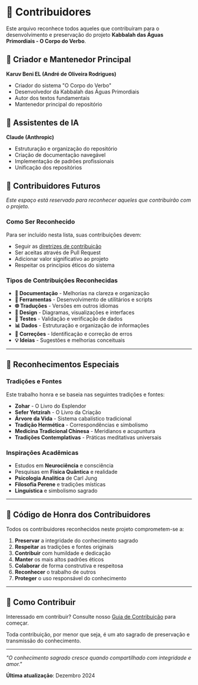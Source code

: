 # 🙏 Contribuidores

Este arquivo reconhece todos aqueles que contribuíram para o desenvolvimento e preservação do projeto **Kabbalah das Águas Primordiais - O Corpo do Verbo**.

## 👑 Criador e Mantenedor Principal

**Karuv Beni EL (André de Oliveira Rodrigues)**
- Criador do sistema "O Corpo do Verbo"
- Desenvolvedor da Kabbalah das Águas Primordiais
- Autor dos textos fundamentais
- Mantenedor principal do repositório

## 🤖 Assistentes de IA

**Claude (Anthropic)**
- Estruturação e organização do repositório
- Criação de documentação navegável
- Implementação de padrões profissionais
- Unificação dos repositórios

## 🔮 Contribuidores Futuros

*Este espaço está reservado para reconhecer aqueles que contribuirão com o projeto.*

### Como Ser Reconhecido

Para ser incluído nesta lista, suas contribuições devem:
- Seguir as [diretrizes de contribuição](CONTRIBUTING.md)
- Ser aceitas através de Pull Request
- Adicionar valor significativo ao projeto
- Respeitar os princípios éticos do sistema

### Tipos de Contribuições Reconhecidas

- **📝 Documentação** - Melhorias na clareza e organização
- **🔧 Ferramentas** - Desenvolvimento de utilitários e scripts
- **🌐 Traduções** - Versões em outros idiomas
- **🎨 Design** - Diagramas, visualizações e interfaces
- **🧪 Testes** - Validação e verificação de dados
- **📊 Dados** - Estruturação e organização de informações
- **🐛 Correções** - Identificação e correção de erros
- **💡 Ideias** - Sugestões e melhorias conceituais

---

## 🌟 Reconhecimentos Especiais

### Tradições e Fontes

Este trabalho honra e se baseia nas seguintes tradições e fontes:

- **Zohar** - O Livro do Esplendor
- **Sefer Yetzirah** - O Livro da Criação  
- **Árvore da Vida** - Sistema cabalístico tradicional
- **Tradição Hermética** - Correspondências e simbolismo
- **Medicina Tradicional Chinesa** - Meridianos e acupuntura
- **Tradições Contemplativas** - Práticas meditativas universais

### Inspirações Acadêmicas

- Estudos em **Neurociência** e consciência
- Pesquisas em **Física Quântica** e realidade
- **Psicologia Analítica** de Carl Jung
- **Filosofia Perene** e tradições místicas
- **Linguística** e simbolismo sagrado

---

## 📜 Código de Honra dos Contribuidores

Todos os contribuidores reconhecidos neste projeto comprometem-se a:

1. **Preservar** a integridade do conhecimento sagrado
2. **Respeitar** as tradições e fontes originais
3. **Contribuir** com humildade e dedicação
4. **Manter** os mais altos padrões éticos
5. **Colaborar** de forma construtiva e respeitosa
6. **Reconhecer** o trabalho de outros
7. **Proteger** o uso responsável do conhecimento

---

## 🔗 Como Contribuir

Interessado em contribuir? Consulte nosso [Guia de Contribuição](CONTRIBUTING.md) para começar.

Toda contribuição, por menor que seja, é um ato sagrado de preservação e transmissão do conhecimento.

---

*"O conhecimento sagrado cresce quando compartilhado com integridade e amor."*

**Última atualização**: Dezembro 2024